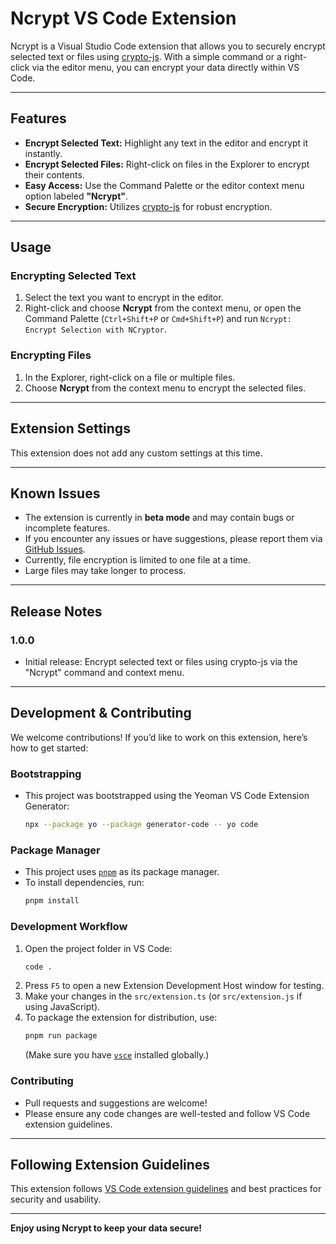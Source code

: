 # Ncrypt VS Code Extension

Ncrypt is a Visual Studio Code extension that allows you to securely encrypt selected text or files using [crypto-js](https://github.com/brix/crypto-js). With a simple command or a right-click via the editor menu, you can encrypt your data directly within VS Code.

---

## Features

- **Encrypt Selected Text:** Highlight any text in the editor and encrypt it instantly.
- **Encrypt Selected Files:** Right-click on files in the Explorer to encrypt their contents.
- **Easy Access:** Use the Command Palette or the editor context menu option labeled **"Ncrypt"**.
- **Secure Encryption:** Utilizes [crypto-js](https://github.com/brix/crypto-js) for robust encryption.

---

## Usage

### Encrypting Selected Text

1. Select the text you want to encrypt in the editor.
2. Right-click and choose **Ncrypt** from the context menu, or open the Command Palette (`Ctrl+Shift+P` or `Cmd+Shift+P`) and run `Ncrypt: Encrypt Selection with NCryptor`.

### Encrypting Files

1. In the Explorer, right-click on a file or multiple files.
2. Choose **Ncrypt** from the context menu to encrypt the selected files.

---

## Extension Settings

This extension does not add any custom settings at this time.

---

## Known Issues

- The extension is currently in **beta mode** and may contain bugs or incomplete features.
- If you encounter any issues or have suggestions, please report them via [GitHub Issues](https://github.com/n-script/ncryptor/issues).
- Currently, file encryption is limited to one file at a time.
- Large files may take longer to process.

---

## Release Notes

### 1.0.0

- Initial release: Encrypt selected text or files using crypto-js via the "Ncrypt" command and context menu.

---

## Development & Contributing

We welcome contributions! If you’d like to work on this extension, here’s how to get started:

### Bootstrapping

- This project was bootstrapped using the Yeoman VS Code Extension Generator:
  ```sh
  npx --package yo --package generator-code -- yo code
  ```

### Package Manager

- This project uses [`pnpm`](https://pnpm.io/) as its package manager.
- To install dependencies, run:
  ```sh
  pnpm install
  ```

### Development Workflow

1. Open the project folder in VS Code:
   ```sh
   code .
   ```
2. Press `F5` to open a new Extension Development Host window for testing.
3. Make your changes in the `src/extension.ts` (or `src/extension.js` if using JavaScript).
4. To package the extension for distribution, use:
   ```sh
   pnpm run package
   ```
   (Make sure you have [`vsce`](https://code.visualstudio.com/api/working-with-extensions/publishing-extension) installed globally.)

### Contributing

- Pull requests and suggestions are welcome!
- Please ensure any code changes are well-tested and follow VS Code extension guidelines.

---

## Following Extension Guidelines

This extension follows [VS Code extension guidelines](https://code.visualstudio.com/api/references/extension-guidelines) and best practices for security and usability.

---

**Enjoy using Ncrypt to keep your data secure!**
